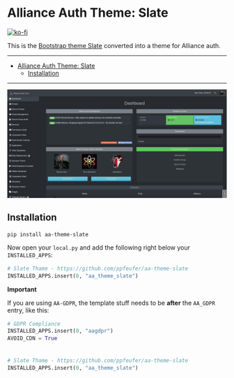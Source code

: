 # Alliance Auth Theme: Slate<a name="alliance-auth-theme-slate"></a>

[![ko-fi](https://ko-fi.com/img/githubbutton_sm.svg)](https://ko-fi.com/N4N8CL1BY)

This is the [Bootstrap theme Slate](https://bootswatch.com/3/slate/) converted into
a theme for Alliance auth.

______________________________________________________________________

<!-- mdformat-toc start --slug=gitlab --maxlevel=6 --minlevel=1 -->

- [Alliance Auth Theme: Slate](#alliance-auth-theme-slate)
  - [Installation](#installation)

<!-- mdformat-toc end -->

______________________________________________________________________

![AA Theme: Slate](https://raw.githubusercontent.com/ppfeufer/aa-theme-slate/master/aa_theme_slate/images/aa_theme_slate.jpg)

## Installation<a name="installation"></a>

```shell
pip install aa-theme-slate
```

Now open your `local.py` and add the following right below your `INSTALLED_APPS`:

```python
# Slate Thame - https://github.com/ppfeufer/aa-theme-slate
INSTALLED_APPS.insert(0, "aa_theme_slate")
```

**Important**

If you are using `AA-GDPR`, the template stuff needs to be **after** the `AA_GDPR`
entry, like this:

```python
# GDPR Compliance
INSTALLED_APPS.insert(0, "aagdpr")
AVOID_CDN = True


# Slate Thame - https://github.com/ppfeufer/aa-theme-slate
INSTALLED_APPS.insert(0, "aa_theme_slate")
```
